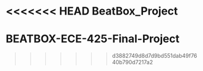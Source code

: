 <<<<<<< HEAD
BeatBox_Project
=======
# BEATBOX-ECE-425-Final-Project
>>>>>>> d3882749d8d7d9bd551dab49f7640b790d7217a2
